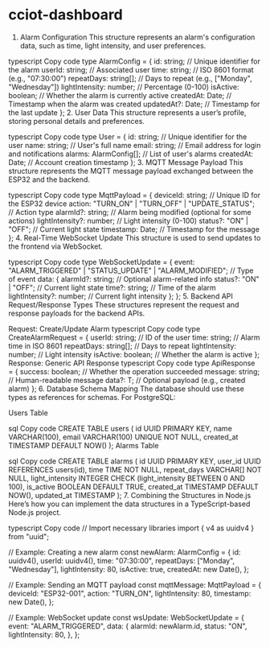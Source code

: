 # cciot-dashboard

1. Alarm Configuration
This structure represents an alarm's configuration data, such as time, light intensity, and user preferences.

typescript
Copy code
type AlarmConfig = {
  id: string; // Unique identifier for the alarm
  userId: string; // Associated user
  time: string; // ISO 8601 format (e.g., "07:30:00")
  repeatDays: string[]; // Days to repeat (e.g., ["Monday", "Wednesday"])
  lightIntensity: number; // Percentage (0-100)
  isActive: boolean; // Whether the alarm is currently active
  createdAt: Date; // Timestamp when the alarm was created
  updatedAt?: Date; // Timestamp for the last update
};
2. User Data
This structure represents a user’s profile, storing personal details and preferences.

typescript
Copy code
type User = {
  id: string; // Unique identifier for the user
  name: string; // User's full name
  email: string; // Email address for login and notifications
  alarms: AlarmConfig[]; // List of user's alarms
  createdAt: Date; // Account creation timestamp
};
3. MQTT Message Payload
This structure represents the MQTT message payload exchanged between the ESP32 and the backend.

typescript
Copy code
type MqttPayload = {
  deviceId: string; // Unique ID for the ESP32 device
  action: "TURN_ON" | "TURN_OFF" | "UPDATE_STATUS"; // Action type
  alarmId?: string; // Alarm being modified (optional for some actions)
  lightIntensity?: number; // Light intensity (0-100)
  status?: "ON" | "OFF"; // Current light state
  timestamp: Date; // Timestamp for the message
};
4. Real-Time WebSocket Update
This structure is used to send updates to the frontend via WebSocket.

typescript
Copy code
type WebSocketUpdate = {
  event: "ALARM_TRIGGERED" | "STATUS_UPDATE" | "ALARM_MODIFIED"; // Type of event
  data: {
    alarmId?: string; // Optional alarm-related info
    status?: "ON" | "OFF"; // Current light state
    time?: string; // Time of the alarm
    lightIntensity?: number; // Current light intensity
  };
};
5. Backend API Request/Response Types
These structures represent the request and response payloads for the backend APIs.

Request: Create/Update Alarm
typescript
Copy code
type CreateAlarmRequest = {
  userId: string; // ID of the user
  time: string; // Alarm time in ISO 8601
  repeatDays: string[]; // Days to repeat
  lightIntensity: number; // Light intensity
  isActive: boolean; // Whether the alarm is active
};
Response: Generic API Response
typescript
Copy code
type ApiResponse<T> = {
  success: boolean; // Whether the operation succeeded
  message: string; // Human-readable message
  data?: T; // Optional payload (e.g., created alarm)
};
6. Database Schema Mapping
The database should use these types as references for schemas. For PostgreSQL:

Users Table

sql
Copy code
CREATE TABLE users (
    id UUID PRIMARY KEY,
    name VARCHAR(100),
    email VARCHAR(100) UNIQUE NOT NULL,
    created_at TIMESTAMP DEFAULT NOW()
);
Alarms Table

sql
Copy code
CREATE TABLE alarms (
    id UUID PRIMARY KEY,
    user_id UUID REFERENCES users(id),
    time TIME NOT NULL,
    repeat_days VARCHAR[] NOT NULL,
    light_intensity INTEGER CHECK (light_intensity BETWEEN 0 AND 100),
    is_active BOOLEAN DEFAULT TRUE,
    created_at TIMESTAMP DEFAULT NOW(),
    updated_at TIMESTAMP
);
7. Combining the Structures in Node.js
Here’s how you can implement the data structures in a TypeScript-based Node.js project.

typescript
Copy code
// Import necessary libraries
import { v4 as uuidv4 } from "uuid";

// Example: Creating a new alarm
const newAlarm: AlarmConfig = {
  id: uuidv4(),
  userId: uuidv4(),
  time: "07:30:00",
  repeatDays: ["Monday", "Wednesday"],
  lightIntensity: 80,
  isActive: true,
  createdAt: new Date(),
};

// Example: Sending an MQTT payload
const mqttMessage: MqttPayload = {
  deviceId: "ESP32-001",
  action: "TURN_ON",
  lightIntensity: 80,
  timestamp: new Date(),
};

// Example: WebSocket update
const wsUpdate: WebSocketUpdate = {
  event: "ALARM_TRIGGERED",
  data: {
    alarmId: newAlarm.id,
    status: "ON",
    lightIntensity: 80,
  },
};

